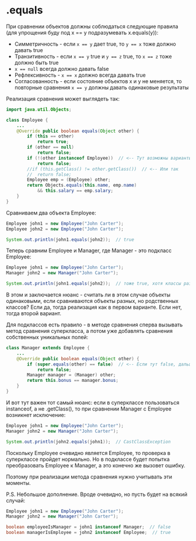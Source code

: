 # .equals

При сравнении объектов должны соблюдаться следующие правила (для упрощения буду под x == y подразумевать x.equals(y)):

* Симметричность - если `x == y` дает true, то `y == x` тоже должно давать true
* Транзитивность - если `x == y` true и `y == z` true, то `x == z` тоже должно быть true
* `x == null` всегда должно давать false
* Рефлексивность - `x == x` должно всегда давать true
* Согласованность - если состояние объектов x и y не меняется, то повторные сравнения `x == y` должны давать одинаковые результаты

Реализация сравнения может выглядеть так:

```java
import java.util.Objects;

class Employee {
    ...
	@Override public boolean equals(Object other) {
		if (this == other)
			return true;
		if (other == null)
			return false;
		if (!(other instanceof Employee))  // <-- Тут возможны варианты: делать так
			return false;
		//if (this.getClass() != other.getClass())  // <-- Или так
		//	return false;
		Employee emp = (Employee) other;
		return Objects.equals(this.name, emp.name)
			&& this.salary == emp.salary;
    }
}
```

Сравниваем два объекта Employee:

```java
Employee john1 = new Employee("John Carter");
Employee john2 = new Employee("John Carter");

System.out.println(john1.equals(john2));  // true
```

Теперь сравним Employee и Manager, где Manager - это подкласс Employee:

```java
Employee john1 = new Employee("John Carter");
Manager john2 = new Manager("John Carter");

System.out.println(john1.equals(john2));  // тоже true, хотя классы разные
```

В этом и заключается нюанс - считать ли в этом случае объекты одинаковыми, если сравниваются объекты разных, но родственных классов? Если да, тогда реализация как в первом варианте. Если нет, тогда второй вариант.

Для подклассов есть правило - в методе сравнения сперва вызывать метод сравнения суперкласса, а потом уже добавлять сравнения собственных уникальных полей:

```java
class Manager extends Employee {
    ...
    @Override public boolean equals(Object other) {
        if (super.equals(other) == false)  // <-- Если тут false, дальше даже не смотрим
            return false;
        Manager manager = (Manager) other;
        return this.bonus == manager.bonus;
    }
}
```

И вот тут важен тот самый нюанс: если в суперклассе пользоваться instanceof, а не .getClass(), то при сравнении Manager с Employee возникнет исключение:

```java
Employee john1 = new Employee("John Carter");
Manager john2 = new Manager("John Carter");

System.out.println(john2.equals(john1));  // CastClassException
```

Поскольку Employee очевидно является Employee, то проверка в суперклассе пройдет нормально. Но в подклассе будет попытка преобразовать Employee к Manager, а это конечно же вызовет ошибку.

Поэтому при реализации метода сравнения нужно учитывать эти моменты.

P.S. Небольшое дополнение. Вроде очевидно, но пусть будет на всякий случай:

```java
Employee john1 = new Employee("John Carter");
Manager john2 = new Manager("John Carter");

boolean employeeIsManager = john1 instanceof Manager;  // false
boolean managerIsEmployee = john2 instanceof Employee;  // true
```



 

